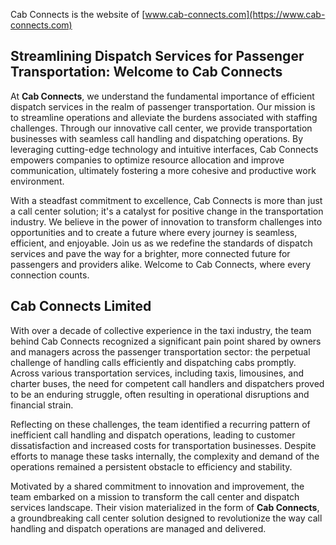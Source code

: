 Cab Connects is the website of [www.cab-connects.com](https://www.cab-connects.com)

## Streamlining Dispatch Services for Passenger Transportation: Welcome to Cab Connects

At **Cab Connects**, we understand the fundamental importance of efficient dispatch services in the realm of passenger transportation. Our mission is to streamline operations and alleviate the burdens associated with staffing challenges. Through our innovative call center, we provide transportation businesses with seamless call handling and dispatching operations. By leveraging cutting-edge technology and intuitive interfaces, Cab Connects empowers companies to optimize resource allocation and improve communication, ultimately fostering a more cohesive and productive work environment.

With a steadfast commitment to excellence, Cab Connects is more than just a call center solution; it's a catalyst for positive change in the transportation industry. We believe in the power of innovation to transform challenges into opportunities and to create a future where every journey is seamless, efficient, and enjoyable. Join us as we redefine the standards of dispatch services and pave the way for a brighter, more connected future for passengers and providers alike. Welcome to Cab Connects, where every connection counts.

## Cab Connects Limited

With over a decade of collective experience in the taxi industry, the team behind Cab Connects recognized a significant pain point shared by owners and managers across the passenger transportation sector: the perpetual challenge of handling calls efficiently and dispatching cabs promptly. Across various transportation services, including taxis, limousines, and charter buses, the need for competent call handlers and dispatchers proved to be an enduring struggle, often resulting in operational disruptions and financial strain.

Reflecting on these challenges, the team identified a recurring pattern of inefficient call handling and dispatch operations, leading to customer dissatisfaction and increased costs for transportation businesses. Despite efforts to manage these tasks internally, the complexity and demand of the operations remained a persistent obstacle to efficiency and stability.

Motivated by a shared commitment to innovation and improvement, the team embarked on a mission to transform the call center and dispatch services landscape. Their vision materialized in the form of **Cab Connects**, a groundbreaking call center solution designed to revolutionize the way call handling and dispatch operations are managed and delivered.



